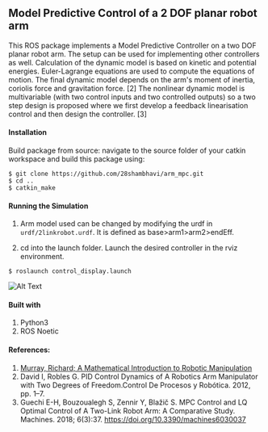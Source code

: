 ## Model Predictive Control of a 2 DOF planar robot arm

This ROS package implements a Model Predictive Controller on a two DOF planar robot arm. 
The setup can be used for implementing other controllers as well. 
Calculation of the dynamic model is based on kinetic and potential energies. Euler-Lagrange equations are used to compute the equations of motion. 
The final dynamic model depends on the arm's moment of inertia, coriolis force and gravitation force. [2]
The nonlinear dynamic model is multivariable (with two control inputs and two controlled outputs) so a two step design is proposed 
where we first develop a feedback linearisation control and then design the controller. [3]

#### Installation
Build package from source: navigate to the source folder of your catkin workspace and build this package using:
	
```
$ git clone https://github.com/28shambhavi/arm_mpc.git
$ cd ..
$ catkin_make
```

#### Running the Simulation

1. Arm model used can be changed by modifying the urdf in `urdf/2linkrobot.urdf`. It is defined as base>arm1>arm2>endEff.

2. cd into the launch folder. Launch the desired controller in the rviz environment. 
  ```
  $ roslaunch control_display.launch
  ```
![Alt Text](https://imgur.com/MuA3Npi)


#### Built with
1. Python3
2. ROS Noetic

#### References: 

1. [Murray, Richard; A Mathematical Introduction to Robotic Manipulation](http://www.cds.caltech.edu/~murray/mlswiki/index.php/Main_Page "Reference")
2. David I, Robles G. PID Control Dynamics of A Robotics Arm Manipulator with Two Degrees of Freedom.Control De Procesos y Robótica. 2012, pp. 1–7.
3. Guechi E-H, Bouzoualegh S, Zennir Y, Blažič S. MPC Control and LQ Optimal Control of A Two-Link Robot Arm: A Comparative Study. Machines. 2018; 6(3):37. https://doi.org/10.3390/machines6030037

